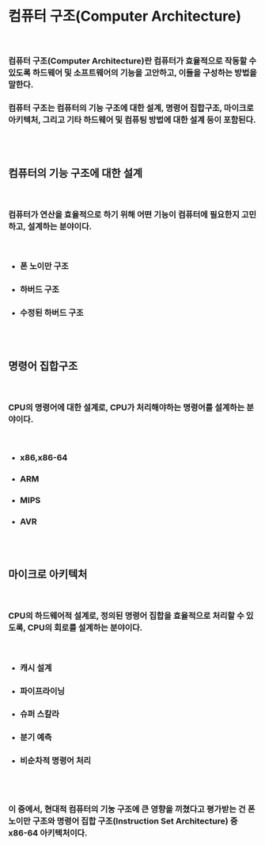# **컴퓨터 구조(Computer Architecture)**

<br>

### 컴퓨터 구조(Computer Architecture)란 **컴퓨터가 효율적으로 작동할 수 있도록 하드웨어 및 소프트웨어의 기능을 고안하고, 이들을 구성하는 방법**을 말한다.

### 컴퓨터 구조는 컴퓨터의 기능 구조에 대한 설계, 명령어 집합구조, 마이크로 아키텍처, 그리고 기타 하드웨어 및 컴퓨팅 방법에 대한 설계 등이 포함된다.

<br><br>

## **컴퓨터의 기능 구조에 대한 설계**

<br>

### 컴퓨터가 연산을 효율적으로 하기 위해 어떤 기능이 컴퓨터에 필요한지 고민하고, 설계하는 분야이다.

<br>

+ ### 폰 노이만 구조
+ ### 하버드 구조
+ ### 수정된 하버드 구조

<br><br>

## **명령어 집합구조**

<br>

### CPU의 명령어에 대한 설계로, CPU가 처리해야하는 명령어를 설계하는 분야이다.

<br>

+ ### x86,x86-64
+ ### ARM
+ ### MIPS
+ ### AVR

<br><br>

## **마이크로 아키텍처**

<br>

### CPU의 하드웨어적 설계로, 정의된 명령어 집합을 효율적으로 처리할 수 있도록, CPU의 회로를 설계하는 분야이다.

<br>

+ ### 캐시 설계
+ ### 파이프라이닝
+ ### 슈퍼 스칼라
+ ### 분기 예측
+ ### 비순차적 명령어 처리

<br><br>

### 이 중에서, 현대적 컴퓨터의 기눙 구조에 큰 영향을 끼쳤다고 평가받는 건 폰 노이만 구조와 명령어 집합 구조(Instruction Set Architecture) 중 x86-64 아키텍처이다.